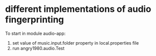# different implementations of audio fingerprinting

To start in module audio-app:
1. set value of music.input.folder property in local.properties file
2. run angry1980.audio.Test